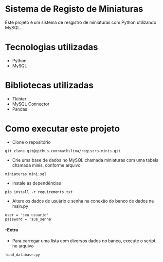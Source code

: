 # Sistema de Registo de Miniaturas
Este projeto é um sistema de resgistro de miniaturas com Python utilizando MySQL.

# Tecnologias utilizadas
- Python
- MySQL

# Bibliotecas utilizadas
- Tkinter
- MySQL Connector
- Pandas

# Como executar este projeto
- Clone o repositório
```
git clone git@github.com:mathslima/registro-minis.git
```
  
- Crie uma base de dados no MySQL chamada miniaturas com uma tabela chamada minis, conforme arquivo 
```
miniaturas.mini.sql
```

- Instale as dependências
```
pip install -r requirements.txt
```
  
- Altere os dados de usuário e senha na conexão do banco de dados na main.py
```
user = 'seu_usuario'
password = 'sua_senha'
```

#### -Extra
- Para carregar uma lista com diversos dados no banco, execute o script no arquivo 
```
load_database.py
```
                      
